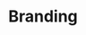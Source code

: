 ---
title: Branding
icon: fa fa-github fa-2x
fade: fadeInLeft
description: Sed ut perspiciatis unde omnis iste natus error sit voluptatem accusantium doloremque laudantium, totam rem aperiam, eaque ipsa quae ab illo inventore
sort: 3
---